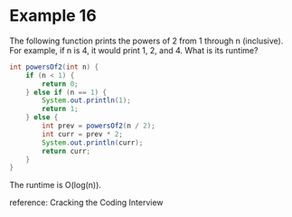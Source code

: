 # Example 16

The following function prints the powers of 2 from 1 through n (inclusive). For example, if n is 4, it would print 1, 2, and 4. What is its runtime?

```java
int powersOf2(int n) {
	if (n < 1) {
		return 0;
	} else if (n == 1) {
		System.out.println(1);
		return 1;
	} else {
		int prev = powersOf2(n / 2);
		int curr = prev * 2;
		System.out.println(curr);
		return curr;
	}
}
```

The runtime is O(log(n)).

reference: Cracking the Coding Interview
